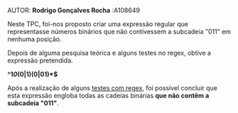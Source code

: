 
AUTOR: **Rodrigo Gonçalves Rocha** :A108649

Neste TPC, foi-nos proposto criar uma expressão regular que representasse números binários que não contivessem a subcadeia "011" em nenhuma posição.

Depois de alguma pesquisa teórica e alguns testes no regex, obtive a expressão pretendida.

**^1*0*(0|1)(0|01)*$**

Após a realização de alguns [testes com regex](testes_regex.png/), foi possível concluir que esta expressão engloba todas as cadeias binárias **que não contêm a subcadeia "011"**.
